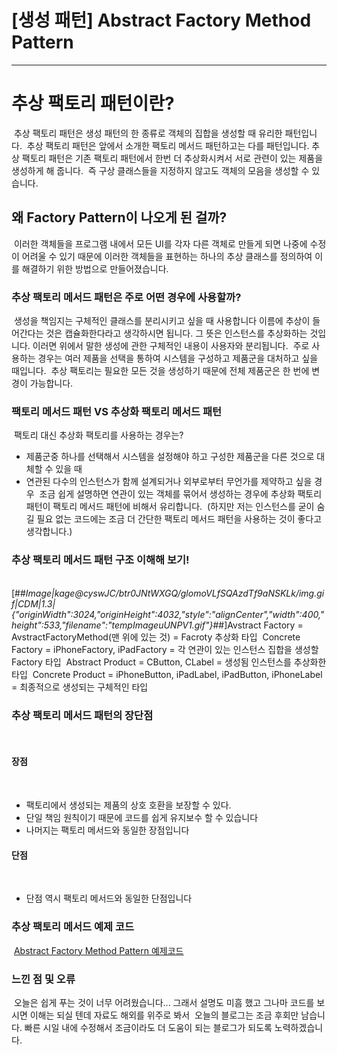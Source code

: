 # [생성 패턴] Abstract Factory Method Pattern
---

# 추상 팩토리 패턴이란?
​
추상 팩토리 패턴은 생성 패턴의 한 종류로 객체의 집합을 생성할 때 유리한 패턴입니다.
​
추상 팩토리 패턴은 앞에서 소개한 팩토리 메서드 패턴하고는 다를 패턴입니다. 추상 팩토리 패턴은 기존 팩토리 패턴에서 한번 더 추상화시켜서 서로 관련이 있는 제품을 생성하게 해 줍니다.
​
즉 구상 클래스들을 지정하지 않고도 객체의 모음을 생성할 수 있습니다.
​
## 왜 Factory Pattern이 나오게 된 걸까?
​
이러한 객체들을 프로그램 내에서 모든 UI를 각자 다른 객체로 만들게 되면 나중에 수정이 어려울 수 있기 때문에 이러한 객체들을 표현하는 하나의 추상 클래스를 정의하여 이를 해결하기 위한 방법으로 만들어졌습니다.
​
###  추상 팩토리 메서드  패턴은 주로 어떤 경우에 사용할까?
​
생성을 책임지는 구체적인 클래스를 분리시키고 싶을 때 사용합니다
​
이름에 추상이 들어간다는 것은 캡슐화한다라고 생각하시면 됩니다. 그 뜻은 인스턴스를 추상화하는 것입니다. 이러면 위에서 말한 생성에 관한 구체적인 내용이 사용자와 분리됩니다.
​
주로 사용하는 경우는 여러 제품을 선택을 통하여 시스템을 구성하고 제품군을 대처하고 싶을 때입니다.
​
추상 팩토리는 필요한 모든 것을 생성하기 때문에 전체 제품군은 한 번에 변경이 가능합니다.
​
### 팩토리 메서드 패턴 VS 추상화 팩토리 메서드 패턴
​
팩토리 대신 추상화 팩토리를 사용하는 경우는?
​
-   제품군중 하나를 선택해서 시스템을 설정해야 하고 구성한 제품군을 다른 것으로 대체할 수 있을 때
-   연관된 다수의 인스턴스가 함께 설계되거나 외부로부터 무언가를 제약하고 싶을 경우
​
조금 쉽게 설명하면 연관이 있는 객체를 묶어서 생성하는 경우에 추상화 팩토리 패턴이 팩토리 메서드 패턴에 비해서 유리합니다.
​
(하지만 저는 인스턴스를 굳이 숨길 필요 없는 코드에는 조금 더 간단한 팩토리 메서드 패턴을 사용하는 것이 좋다고 생각합니다.)
​
### 추상 팩토리 메서드 패턴 구조 이해해 보기!
​
[##_Image|kage@cyswJC/btr0JNtWXGQ/glomoVLfSQAzdTf9aNSKLk/img.gif|CDM|1.3|{"originWidth":3024,"originHeight":4032,"style":"alignCenter","width":400,"height":533,"filename":"tempImageuUNPV1.gif"}_##]
​
Avstract Factory = AvstractFactoryMethod(맨 위에 있는 것) = Facroty 추상화 타입
​
Concrete Factory = iPhoneFactory, iPadFactory = 각 연관이 있는 인스턴스 집합을 생성할 Factory 타입
​
Abstract Product = CButton, CLabel = 생성됨 인스턴스를 추상화한 타입
​
Concrete Product = iPhoneButton, iPadLabel, iPadButton, iPhoneLabel = 최종적으로 생성되는 구체적인 타입
​
### 추상 팩토리 메서드 패턴의 장단점
​
#### 장점
​
-   팩토리에서 생성되는 제품의 상호 호환을 보장할 수 있다.
-   단일 책임 원칙이기 때문에 코드를 쉽게 유지보수 할 수 있습니다
-   나머지는 팩토리 메서드와 동일한 장점입니다
​
#### 단점
​
-   단점 역시 팩토리 메서드와 동일한 단점입니다
​
### 추상 팩토리 메서드 예제 코드
​
[Abstract Factory Method Pattern 예제코드](https://github.com/jjunhaa0211/ADPattern-Swift/tree/main/GoF-AbstractFactoryMethodPattern)

### 느낀 점 및 오류
​
오늘은 쉽게 푸는 것이 너무 어려웠습니다... 그래서 설명도 미흠 했고 그나마 코드를 보시면 이해는 되실 텐데 자료도 해외를 위주로 봐서
​
오늘의 블로그는 조금 후회만 남습니다. 빠른 시일 내에 수정해서 조금이라도 더 도움이 되는 블로그가 되도록 노력하겠습니다.
